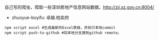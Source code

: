 
自己写的爬虫，爬取一些深圳房地产信息网站数据，http://zjj.sz.gov.cn:8004/

+ zhuoyue-boyifu: 卓越.柏奕府

```shell
npm script excel #生成最新的Excel表格，并执行本地commit
npm script push-to-github #将本地分支推到github remote。
```

